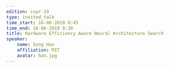 ```yaml
---
edition: cvpr-19
type: invited_talk
time_start: 16-06-2019 8:45
time_end: 16-06-2019 9:30
title: Hardware Efficiency Aware Neural Architecture Search
speaker:
    name: Song Han
    affiliation: MIT
    avatar: han.jpg
---
```

